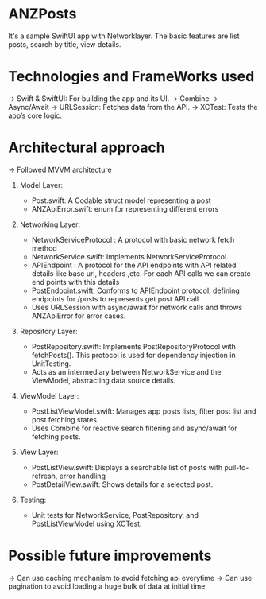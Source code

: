# ANZPosts
It's a sample SwiftUI app with Networklayer. The basic features are  list posts, search by title, view details.

# Technologies and FrameWorks used 
-> Swift & SwiftUI: For building the app and its UI.
-> Combine
-> Async/Await
-> URLSession: Fetches data from the API.
-> XCTest: Tests the app’s core logic.

# Architectural approach
-> Followed MVVM architecture
1. Model Layer:
    * Post.swift: A Codable  struct model representing a post
    * ANZApiError.swift: enum for representing different errors
2. Networking Layer:

    * NetworkServiceProtocol : A protocol with basic network fetch method
    * NetworkService.swift: Implements NetworkServiceProtocol.
    * APIEndpoint : A protocol for the API endpoints with API related details like base url, headers ,etc. For each API calls we can create end points with this details
    * PostEndpoint.swift: Conforms to APIEndpoint protocol, defining endpoints for /posts to represents get post API call
    * Uses URLSession with async/await for network calls and throws ANZApiError for error cases.
4. Repository Layer:
    * PostRepository.swift: Implements PostRepositoryProtocol with fetchPosts(). This protocol is used for dependency injection in UnitTesting.
    * Acts as an intermediary between NetworkService and the ViewModel, abstracting data source details.
5. ViewModel Layer:
    * PostListViewModel.swift: Manages app posts lists, filter post list and post fetching states.
    * Uses Combine for reactive search filtering and async/await for fetching posts.
6. View Layer:
    * PostListView.swift: Displays a searchable list of posts with pull-to-refresh, error handling
    * PostDetailView.swift: Shows details for a selected post.
7. Testing:
    * Unit tests for NetworkService, PostRepository, and PostListViewModel using XCTest.

# Possible future improvements
 -> Can use caching mechanism to avoid fetching api everytime
 -> Can use pagination to avoid loading a huge bulk of data at initial time.

